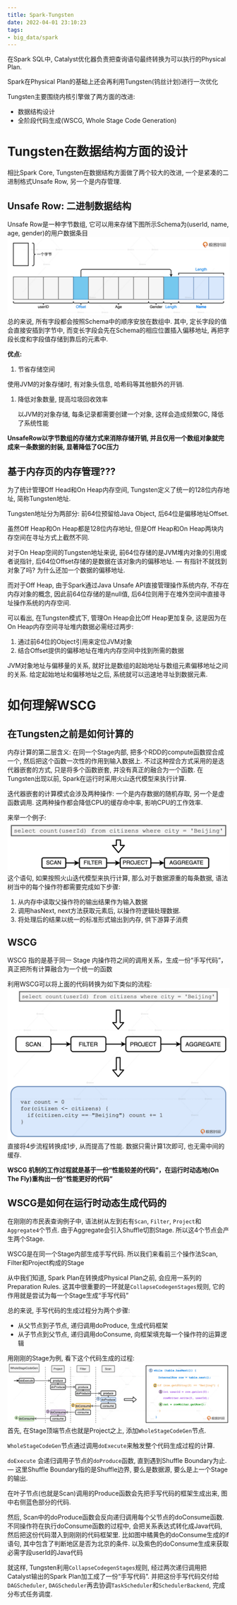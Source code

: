 ```yaml
---
title: Spark-Tungsten
date: 2022-04-01 23:10:23
tags: 
- big_data/spark
---
```

在Spark SQL中, Catalyst优化器负责把查询语句最终转换为可以执行的Physical Plan.

Spark在Physical Plan的基础上还会再利用Tungsten(钨丝计划)进行一次优化

Tungsten主要围绕内核引擎做了两方面的改进:

-   数据结构设计
-   全阶段代码生成(WSCG, Whole Stage Code Generation)

# Tungsten在数据结构方面的设计

相比Spark Core, Tungsten在数据结构方面做了两个较大的改进, 一个是紧凑的二进制格式Unsafe Row, 另一个是内存管理.

## Unsafe Row: 二进制数据结构

Unsafe Row是一种字节数组, 它可以用来存储下图所示Schema为(userId, name, age, gender)的用户数据条目
![](https://raw.githubusercontent.com/liunaijie/images/master/202308121619599.png)
总的来说, 所有字段都会按照Schema中的顺序安放在数组中. 其中, 定长字段的值会直接安插到字节中, 而变长字段会先在Schema的相应位置插入偏移地址, 再把字段长度和字段值存储到靠后的元素中.

**优点:**

1.  节省存储空间

使用JVM的对象存储时, 有对象头信息, 哈希码等其他额外的开销.

1.  降低对象数量, 提高垃圾回收效率
    
    以JVM的对象存储, 每条记录都需要创建一个对象, 这样会造成频繁GC, 降低了系统性能
    

**UnsafeRow以字节数组的存储方式来消除存储开销, 并且仅用一个数组对象就完成来一条数据的封装, 显著降低了GC压力**

## 基于内存页的内存管理???

为了统计管理Off Head和On Heap内存空间, Tungsten定义了统一的128位内存地址, 简称Tungsten地址.

Tungsten地址分为两部分: 前64位预留给Java Object, 后64位是偏移地址Offset.

虽然Off Heap和On Heap都是128位内存地址, 但是Off Heap和On Heap两块内存空间在寻址方式上截然不同.

对于On Heap空间的Tungsten地址来说, 前64位存储的是JVM堆内对象的引用或者说指针, 后64位Offset存储的是数据在该对象内的偏移地址. — 有指针不就找到对象了吗? 为什么还加一个数据的偏移地址.

而对于Off Heap, 由于Spark通过Java Unsafe API直接管理操作系统内存, 不存在内存对象的概念, 因此前64位存储的是null值, 后64位则用于在堆外空间中直接寻址操作系统的内存空间.

可以看出, 在Tungsten模式下, 管理On Heap会比Off Heap更加复杂, 这是因为在On Heap内存空间寻址堆内数据必需经过两步:

1.  通过前64位的Object引用来定位JVM对象
2.  结合Offset提供的偏移地址在堆内内存空间中找到所需的数据

JVM对象地址与偏移量的关系, 就好比是数组的起始地址与数组元素偏移地址之间的关系. 给定起始地址和偏移地址之后, 系统就可以迅速地寻址到数据元素.

# 如何理解WSCG

## 在Tungsten之前是如何计算的

内存计算的第二层含义: 在同一个Stage内部, 把多个RDD的compute函数捏合成一个, 然后把这个函数一次性的作用到输入数据上. 不过这种捏合方式采用的是迭代器嵌套的方式, 只是将多个函数嵌套, 并没有真正的融合为一个函数. 在Tungsten出现以前, Spark在运行时采用火山迭代模型来执行计算.

迭代器嵌套的计算模式会涉及两种操作: 一个是内存数据的随机存取, 另一个是虚函数调用. 这两种操作都会降低CPU的缓存命中率, 影响CPU的工作效率.

来举一个例子:
![](https://raw.githubusercontent.com/liunaijie/images/master/202308121619899.png)
这个语句, 如果按照火山迭代模型来执行计算, 那么对于数据源重的每条数据, 语法树当中的每个操作符都需要完成如下步骤:

1.  从内存中读取父操作符的输出结果作为输入数据
2.  调用hasNext, next方法获取元素后, 以操作符逻辑处理数据.
3.  将处理后的结果以统一的标准形式输出到内存, 供下游算子消费

## **WSCG**

WSCG 指的是基于同一 Stage 内操作符之间的调用关系，生成一份“手写代码”，真正把所有计算融合为一个统一的函数

利用WSCG可以将上面的代码转换为如下类似的流程:
![](https://raw.githubusercontent.com/liunaijie/images/master/202308121619185.png)
直接将4步流程转换成1步, 从而提高了性能. 数据只需计算1次即可, 也无需中间的缓存.

**WSCG 机制的工作过程就是基于一份“性能较差的代码”，在运行时动态地(On The Fly)重构出一份“性能更好的代码”**

## WSCG是如何在运行时动态生成代码的

在刚刚的市民表查询例子中, 语法树从左到右有`Scan`, `Filter`, `Project`和`Aggregate4`个节点. 由于Aggregate会引入Shuffle切割Stage. 所以这4个节点会产生两个Stage.

WSCG是在同一个Stage内部生成手写代码. 所以我们来看前三个操作法Scan, Filter和Project构成的Stage

从中我们知道, Spark Plan在转换成Physical Plan之前, 会应用一系列的Preparation Rules. 这其中很重要的一环就是`CollapseCodegenStages`规则, 它的作用就是尝试为每一个Stage生成“手写代码”

总的来说, 手写代码的生成过程分为两个步骤:

-   从父节点到子节点, 递归调用doProduce, 生成代码框架
-   从子节点到父节点, 递归调用doConsume, 向框架填充每一个操作符的运算逻辑

用刚刚的Stage为例, 看下这个代码生成的过程:
![](https://raw.githubusercontent.com/liunaijie/images/master/202308121619924.png)
首先, 在Stage顶端节点也就是Project之上, 添加`WholeStageCodeGen`节点.

`WholeStageCodeGen`节点通过调用`doExecute`来触发整个代码生成过程的计算.

`doExecute` 会递归调用子节点的`doProduce`函数, 直到遇到Shuffle Boundary为止. — 这里Shuffle Boundary指的是Shuffle边界, 要么是数据源, 要么是上一个Stage的输出.

在叶子节点(也就是Scan)调用的Produce函数会先把手写代码的框架生成出来, 图中右侧蓝色部分的代码.

然后, Scan中的doProduce函数会反向递归调用每个父节点的doConsume函数. 不同操作符在执行doConsume函数的过程中, 会把关系表达式转化成Java代码, 然后把这份代码潜入到刚刚的代码框架里. 比如图中橘黄色的doConsume生成的if语句, 其中包含了判断地区是否为北京的条件. 以及紫色的doConsume生成来获取必需字段userId的Java代码

就这样, Tungsten利用`CollapseCodegenStages`规则, 经过两次递归调用把Catalyst输出的Spark Plan加工成了一份“手写代码”. 并把这份手写代码交付给`DAGScheduler`, `DAGScheduler`再去协调`TaskScheduler`和`SchedulerBackend`, 完成分布式任务调度.